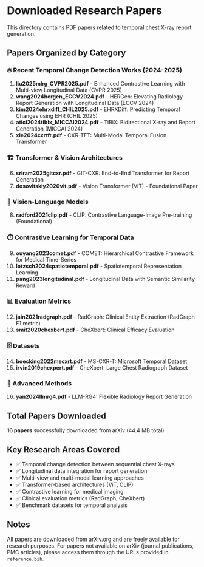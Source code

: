 # Downloaded Research Papers

This directory contains PDF papers related to temporal chest X-ray report generation.

## Papers Organized by Category

### 🔥 Recent Temporal Change Detection Works (2024-2025)

1. **liu2025mlrg_CVPR2025.pdf** - Enhanced Contrastive Learning with Multi-view Longitudinal Data (CVPR 2025)
2. **wang2024hergen_ECCV2024.pdf** - HERGen: Elevating Radiology Report Generation with Longitudinal Data (ECCV 2024)
3. **kim2024ehrxdiff_CHIL2025.pdf** - EHRXDiff: Predicting Temporal Changes using EHR (CHIL 2025)
4. **atici2024tibix_MICCAI2024.pdf** - TiBiX: Bidirectional X-ray and Report Generation (MICCAI 2024)
5. **xie2024cxrtft.pdf** - CXR-TFT: Multi-Modal Temporal Fusion Transformer

### 🏗️ Transformer & Vision Architectures

6. **sriram2025gitcxr.pdf** - GIT-CXR: End-to-End Transformer for Report Generation
7. **dosovitskiy2020vit.pdf** - Vision Transformer (ViT) - Foundational Paper

### 🔗 Vision-Language Models

8. **radford2021clip.pdf** - CLIP: Contrastive Language-Image Pre-training (Foundational)

### ⏱️ Contrastive Learning for Temporal Data

9. **ouyang2023comet.pdf** - COMET: Hierarchical Contrastive Framework for Medical Time-Series
10. **lotzsch2024spatiotemporal.pdf** - Spatiotemporal Representation Learning
11. **pang2023longitudinal.pdf** - Longitudinal Data with Semantic Similarity Reward

### 📊 Evaluation Metrics

12. **jain2021radgraph.pdf** - RadGraph: Clinical Entity Extraction (RadGraph F1 metric)
13. **smit2020chexbert.pdf** - CheXbert: Clinical Efficacy Evaluation

### 🗄️ Datasets

14. **boecking2022mscxrt.pdf** - MS-CXR-T: Microsoft Temporal Dataset
15. **irvin2019chexpert.pdf** - CheXpert: Large Chest Radiograph Dataset

### 🤖 Advanced Methods

16. **yan2024llmrg4.pdf** - LLM-RG4: Flexible Radiology Report Generation

## Total Papers Downloaded

**16 papers** successfully downloaded from arXiv (44.4 MB total)

## Key Research Areas Covered

- ✅ Temporal change detection between sequential chest X-rays
- ✅ Longitudinal data integration for report generation
- ✅ Multi-view and multi-modal learning approaches
- ✅ Transformer-based architectures (ViT, CLIP)
- ✅ Contrastive learning for medical imaging
- ✅ Clinical evaluation metrics (RadGraph, CheXbert)
- ✅ Benchmark datasets for temporal analysis

## Notes

All papers are downloaded from arXiv.org and are freely available for research purposes. For papers not available on arXiv (journal publications, PMC articles), please access them through the URLs provided in `reference.bib`.